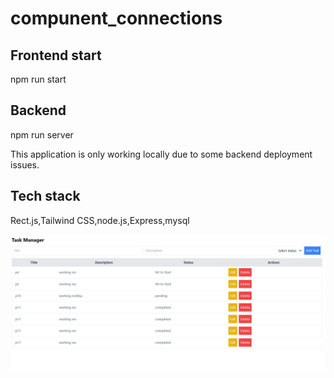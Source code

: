 # compunent_connections
## Frontend start
npm run start
## Backend 
npm run server

This application is only working locally due to some backend deployment issues.


## Tech stack
Rect.js,Tailwind CSS,node.js,Express,mysql

![alt text](image.png)
